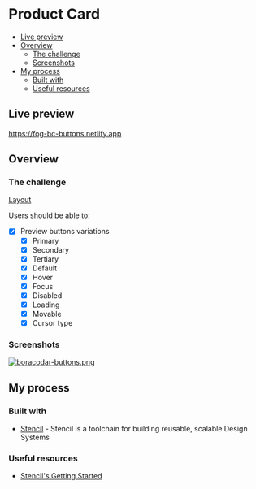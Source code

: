 # Product Card

- [Live preview](#live-preview)
- [Overview](#overview)
  - [The challenge](#the-challenge)
  - [Screenshots](#screenshots)
- [My process](#my-process)
  - [Built with](#built-with)
  - [Useful resources](#useful-resources)

## Live preview

https://fog-bc-buttons.netlify.app

## Overview

### The challenge

[Layout](https://postimg.cc/HrG5VRW2)

Users should be able to:

- [x] Preview buttons variations
  - [x] Primary
  - [x] Secondary
  - [x] Tertiary
  - [x] Default
  - [x] Hover
  - [x] Focus
  - [x] Disabled
  - [x] Loading
  - [x] Movable
  - [x] Cursor type

### Screenshots

[![boracodar-buttons.png](https://i.postimg.cc/T3sJzHxh/boracodar-buttons.png)](https://postimg.cc/sMpWSmvR)

## My process

### Built with

- [Stencil](https://stenciljs.com) - Stencil is a toolchain for building reusable, scalable Design Systems

### Useful resources

- [Stencil's Getting Started](https://stenciljs.com/docs/getting-started)
